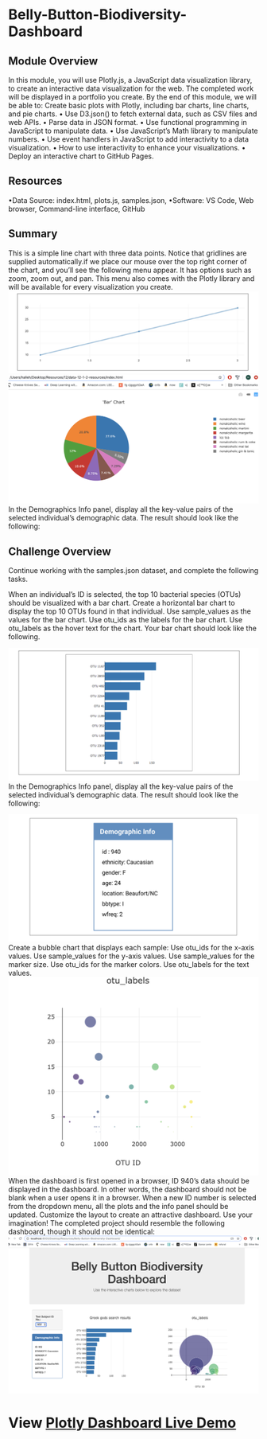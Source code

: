 # Belly-Button-Biodiversity-Dashboard
## Module Overview
In this module, you will use Plotly.js, a JavaScript data visualization library, to create an interactive data visualization for the web. The completed work will be displayed in a portfolio you create.
By the end of this module, we will be able to:
Create basic plots with Plotly, including bar charts, line charts, and pie charts.
•	Use D3.json() to fetch external data, such as CSV files and web APIs.
•	Parse data in JSON format.
•	Use functional programming in JavaScript to manipulate data.
•	Use JavaScript’s Math library to manipulate numbers.
•	Use event handlers in JavaScript to add interactivity to a data visualization.
•	How to use interactivity to enhance your visualizations.
•	Deploy an interactive chart to GitHub Pages.

## Resources
•Data Source: index.html,  plots.js, samples.json, 
•Software: VS Code, Web browser, Command-line interface, GitHub
## Summary
This is a simple line chart with three data points. Notice that gridlines are supplied automatically.if we place our mouse over the top right corner of the chart, and you’ll see the following menu appear. It has options such as zoom, zoom out, and pan. This menu also comes with the Plotly library and will be available for every visualization you create.
![1](https://github.com/hbostanchi/Belly-Button-Biodiversity-Dashboard/blob/master/images/1.png)
![2](https://github.com/hbostanchi/Belly-Button-Biodiversity-Dashboard/blob/master/images/2.png)
In the Demographics Info panel, display all the key-value pairs of the selected individual’s demographic data. The result should look like the following:
## Challenge Overview
Continue working with the samples.json dataset, and complete the following tasks.

When an individual’s ID is selected, the top 10 bacterial species (OTUs) should be visualized with a bar chart. Create a horizontal bar chart to display the top 10 OTUs found in that individual.
Use sample_values as the values for the bar chart.
Use otu_ids as the labels for the bar chart.
Use otu_labels as the hover text for the chart.
Your bar chart should look like the following.

![3](https://github.com/hbostanchi/Belly-Button-Biodiversity-Dashboard/blob/master/images/3.png)
In the Demographics Info panel, display all the key-value pairs of the selected individual’s demographic data. The result should look like the following:

![4](https://github.com/hbostanchi/Belly-Button-Biodiversity-Dashboard/blob/master/images/4.png)
Create a bubble chart that displays each sample:
Use otu_ids for the x-axis values.
Use sample_values for the y-axis values.
Use sample_values for the marker size.
Use otu_ids for the marker colors.
Use otu_labels for the text values.
![5](https://github.com/hbostanchi/Belly-Button-Biodiversity-Dashboard/blob/master/images/5.png)
When the dashboard is first opened in a browser, ID 940’s data should be displayed in the dashboard. In other words, the dashboard should not be blank when a user opens it in a browser.
When a new ID number is selected from the dropdown menu, all the plots and the info panel should be updated.
Customize the layout to create an attractive dashboard. Use your imagination!
The completed project should resemble the following dashboard, though it should not be identical:
![6](https://github.com/hbostanchi/Belly-Button-Biodiversity-Dashboard/blob/master/images/6.png)

# View [Plotly Dashboard Live Demo](https://hbostanchi.github.io/Belly-Button-Biodiversity-Dashboard/)
